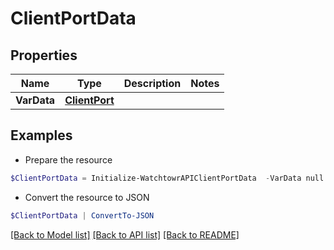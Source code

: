 # ClientPortData
## Properties

Name | Type | Description | Notes
------------ | ------------- | ------------- | -------------
**VarData** | [**ClientPort**](ClientPort.md) |  | 

## Examples

- Prepare the resource
```powershell
$ClientPortData = Initialize-WatchtowrAPIClientPortData  -VarData null
```

- Convert the resource to JSON
```powershell
$ClientPortData | ConvertTo-JSON
```

[[Back to Model list]](../README.md#documentation-for-models) [[Back to API list]](../README.md#documentation-for-api-endpoints) [[Back to README]](../README.md)

